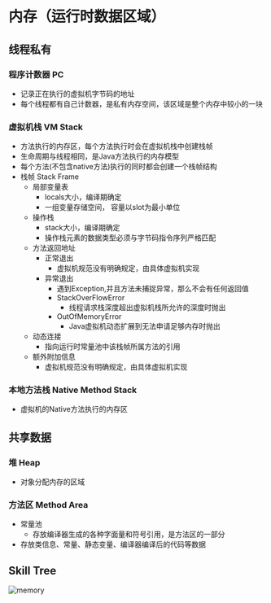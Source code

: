 # 内存（运行时数据区域）

## 线程私有

### 程序计数器 PC
* 记录正在执行的虚拟机字节码的地址
* 每个线程都有自己计数器，是私有内存空间，该区域是整个内存中较小的一块

### 虚拟机栈 VM Stack
* 方法执行的内存区，每个方法执行时会在虚拟机栈中创建栈帧
* 生命周期与线程相同，是Java方法执行的内存模型
* 每个方法(不包含native方法)执行的同时都会创建一个栈帧结构
* 栈帧 Stack Frame
    * 局部变量表
        * locals大小，编译期确定
        * 一组变量存储空间， 容量以slot为最小单位
    * 操作栈
        * stack大小，编译期确定
        * 操作栈元素的数据类型必须与字节码指令序列严格匹配
    * 方法返回地址
        * 正常退出
            * 虚拟机规范没有明确规定，由具体虚拟机实现
        * 异常退出
            * 遇到Exception,并且方法未捕捉异常，那么不会有任何返回值
            * StackOverFlowError
                * 线程请求栈深度超出虚拟机栈所允许的深度时抛出
            * OutOfMemoryError
                * Java虚拟机动态扩展到无法申请足够内存时抛出
    * 动态连接
        * 指向运行时常量池中该栈帧所属方法的引用
    * 额外附加信息
        * 虚拟机规范没有明确规定，由具体虚拟机实现

### 本地方法栈 Native Method Stack
* 虚拟机的Native方法执行的内存区

## 共享数据

### 堆 Heap
* 对象分配内存的区域

### 方法区 Method Area
* 常量池
    * 存放编译器生成的各种字面量和符号引用，是方法区的一部分
* 存放类信息、常量、静态变量、编译器编译后的代码等数据

## Skill Tree
![memory](https://ws1.sinaimg.cn/large/006tNbRwgy1fw0lttkxgvj31kw0oggz6.jpg)